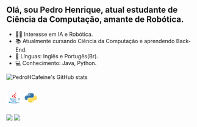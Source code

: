## Olá, sou Pedro Henrique, atual estudante de Ciência da Computação, amante de Robótica.

- 👨‍💻 Interesse em IA e Robótica.
- 📚 Atualmente cursando Ciência da Computação e aprendendo Back-End.
- 💬 Línguas: Inglês e Portugês(Br).
- 💻 Conhecimento: Java, Python.

![PedroHCafeine's GitHub stats](https://github-readme-stats.vercel.app/api?username=PedroHCafeine&show_icons=true&theme=tokyonight)

<div style="display: inline_block"><br>
  
  <img align="center" alt="Java" height="30" width="40" src="https://raw.githubusercontent.com/devicons/devicon/master/icons/java/java-original.svg">
  <img align="center" alt="Python" height="30" width="40" src="https://raw.githubusercontent.com/devicons/devicon/master/icons/python/python-original.svg">
  
</div>
  
  ##
 
<div> 
  
  <a href = "emailto:pedrohenriquecastrobrito@gmail.com"><img src="https://img.shields.io/badge/-Gmail-%23333?style=for-the-badge&logo=gmail&logoColor=white" target="_blank"></a>
  <a href="https://www.linkedin.com/in/pedro-henrique-castro-brito-7761362aa" target="_blank"><img src="https://img.shields.io/badge/-LinkedIn-%230077B5?style=for-the-badge&logo=linkedin&logoColor=white" target="_blank"></a> 
  
</div>
